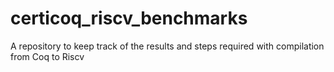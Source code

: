 # certicoq_riscv_benchmarks
A repository to keep track of the results and steps required with compilation from Coq to Riscv 
